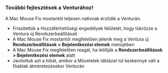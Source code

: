 ### További fejlesztések a Venturához!

A Mac Mouse Fix mostantól teljesen natívnak érződik a Venturán.

- Frissítettük a Hozzáférhetőségi engedélyek felületét, hogy tükrözze a Ventura új Rendszerbeállításait
- A Mac Mouse Fix mostantól megfelelően jelenik meg a Ventura új **Rendszerbeállítások > Bejelentkezési elemek** menüjében
- A Mac Mouse Fix megfelelően reagál, ha letiltják a **Rendszerbeállítások > Bejelentkezési elemek** alatt
- Javítottuk azt a hibát, amikor a Műveletek táblázat túl keskennyé vált a főablak átméretezésekor Venturán